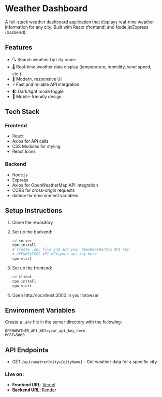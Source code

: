 # Weather Dashboard

A full-stack weather dashboard application that displays real-time weather information for any city. Built with React (frontend) and Node.js/Express (backend).

## Features

- 🔍 Search weather by city name
- 🌡️ Real-time weather data display (temperature, humidity, wind speed, etc.)
- 🎨 Modern, responsive UI
- ⚡ Fast and reliable API integration
- 🌓 Dark/light mode toggle
- 📱 Mobile-friendly design

## Tech Stack

### Frontend
- React
- Axios for API calls
- CSS Modules for styling
- React Icons

### Backend
- Node.js
- Express
- Axios for OpenWeatherMap API integration
- CORS for cross-origin requests
- dotenv for environment variables

## Setup Instructions

1. Clone the repository
2. Set up the backend:
   ```bash
   cd server
   npm install
   # Create .env file and add your OpenWeatherMap API key:
   # OPENWEATHER_API_KEY=your_api_key_here
   npm start
   ```

3. Set up the frontend:
   ```bash
   cd client
   npm install
   npm start
   ```

4. Open http://localhost:3000 in your browser

## Environment Variables

Create a `.env` file in the server directory with the following:

```
OPENWEATHER_API_KEY=your_api_key_here
PORT=5000
```

## API Endpoints

- GET `/api/weather?city={cityName}` - Get weather data for a specific city

### Live on:
- **Frontend URL**: [Vercel](https://weather-app-ten-liart-59.vercel.app/)
- **Backend URL**: [Render](https://weather-app-mz88.onrender.com/)
